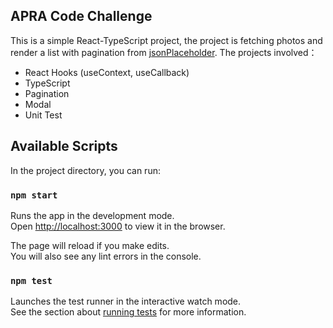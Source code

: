 ## APRA Code Challenge

This is a simple React-TypeScript project, the project is fetching photos and render a list with pagination from [jsonPlaceholder](https://jsonplaceholder.typicode.com/photos).
The projects involved：

- React Hooks (useContext, useCallback)
- TypeScript
- Pagination
- Modal
- Unit Test

## Available Scripts

In the project directory, you can run:

### `npm start`

Runs the app in the development mode.\
Open [http://localhost:3000](http://localhost:3000) to view it in the browser.

The page will reload if you make edits.\
You will also see any lint errors in the console.

### `npm test`

Launches the test runner in the interactive watch mode.\
See the section about [running tests](https://facebook.github.io/create-react-app/docs/running-tests) for more information.